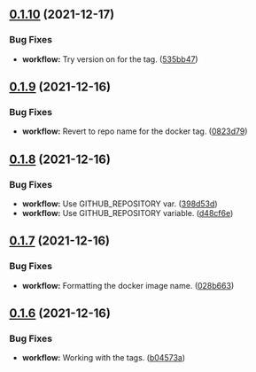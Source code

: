 ## [0.1.10](https://github.com/polinchw/hello-github-webhook/compare/v0.1.9...v0.1.10) (2021-12-17)


### Bug Fixes

* **workflow:** Try version on for the tag. ([535bb47](https://github.com/polinchw/hello-github-webhook/commit/535bb4727f5005379f6124d392d7e7706a822de1))



## [0.1.9](https://github.com/polinchw/hello-github-webhook/compare/v0.1.8...v0.1.9) (2021-12-16)


### Bug Fixes

* **workflow:** Revert to repo name for the docker tag. ([0823d79](https://github.com/polinchw/hello-github-webhook/commit/0823d7971f75a9f806ad0f957a1e0a50215fb70b))



## [0.1.8](https://github.com/polinchw/hello-github-webhook/compare/v0.1.7...v0.1.8) (2021-12-16)


### Bug Fixes

* **workflow:** Use GITHUB_REPOSITORY var. ([398d53d](https://github.com/polinchw/hello-github-webhook/commit/398d53d51e8a19d2cc6dedb9a7afbe51fa185a19))
* **workflow:** Use GITHUB_REPOSITORY variable. ([d48cf6e](https://github.com/polinchw/hello-github-webhook/commit/d48cf6ef58fcff82a8c7e28186c745a84c148917))



## [0.1.7](https://github.com/polinchw/hello-github-webhook/compare/v0.1.6...v0.1.7) (2021-12-16)


### Bug Fixes

* **workflow:** Formatting the docker image name. ([028b663](https://github.com/polinchw/hello-github-webhook/commit/028b6630224efd17b57d693b08c493edfe47bef0))



## [0.1.6](https://github.com/polinchw/hello-github-webhook/compare/v0.1.5...v0.1.6) (2021-12-16)


### Bug Fixes

* **workflow:** Working with the tags. ([b04573a](https://github.com/polinchw/hello-github-webhook/commit/b04573afd425df839c6c56a2338bcbec7156f838))



